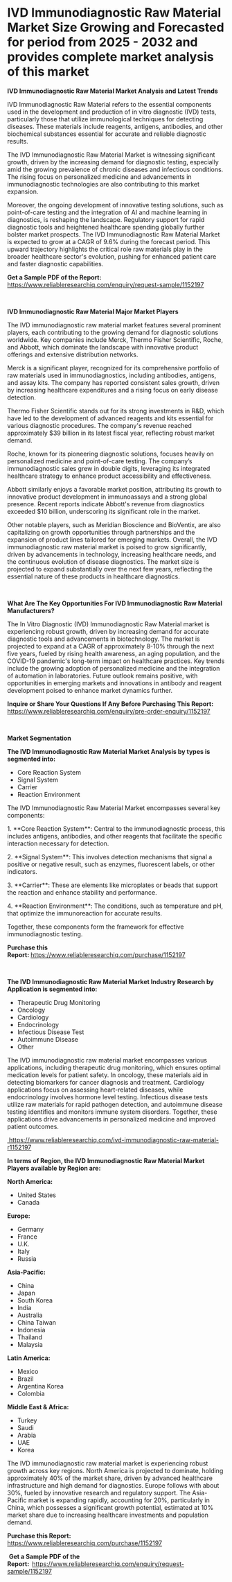 <p><h1>IVD Immunodiagnostic Raw Material Market Size Growing and Forecasted for period from 2025 - 2032 and provides complete market analysis of this market</h1></p><p><strong>IVD Immunodiagnostic Raw Material Market Analysis and Latest Trends</strong></p>
<p><p>IVD Immunodiagnostic Raw Material refers to the essential components used in the development and production of in vitro diagnostic (IVD) tests, particularly those that utilize immunological techniques for detecting diseases. These materials include reagents, antigens, antibodies, and other biochemical substances essential for accurate and reliable diagnostic results. </p><p>The IVD Immunodiagnostic Raw Material Market is witnessing significant growth, driven by the increasing demand for diagnostic testing, especially amid the growing prevalence of chronic diseases and infectious conditions. The rising focus on personalized medicine and advancements in immunodiagnostic technologies are also contributing to this market expansion. </p><p>Moreover, the ongoing development of innovative testing solutions, such as point-of-care testing and the integration of AI and machine learning in diagnostics, is reshaping the landscape. Regulatory support for rapid diagnostic tools and heightened healthcare spending globally further bolster market prospects. The IVD Immunodiagnostic Raw Material Market is expected to grow at a CAGR of 9.6% during the forecast period. This upward trajectory highlights the critical role raw materials play in the broader healthcare sector's evolution, pushing for enhanced patient care and faster diagnostic capabilities.</p></p>
<p><strong>Get a Sample PDF of the Report:&nbsp;</strong> <a href="https://www.reliableresearchiq.com/enquiry/request-sample/1152197?utm_campaign=3132&utm_medium=2&utm_source=Github&utm_content=ia&utm_term=13042025&utm_id=ivd-immunodiagnostic-raw-material">https://www.reliableresearchiq.com/enquiry/request-sample/1152197</a></p>
<p>&nbsp;</p>
<p><strong>IVD Immunodiagnostic Raw Material Major Market Players</strong></p>
<p><p>The IVD immunodiagnostic raw material market features several prominent players, each contributing to the growing demand for diagnostic solutions worldwide. Key companies include Merck, Thermo Fisher Scientific, Roche, and Abbott, which dominate the landscape with innovative product offerings and extensive distribution networks.</p><p>Merck is a significant player, recognized for its comprehensive portfolio of raw materials used in immunodiagnostics, including antibodies, antigens, and assay kits. The company has reported consistent sales growth, driven by increasing healthcare expenditures and a rising focus on early disease detection. </p><p>Thermo Fisher Scientific stands out for its strong investments in R&D, which have led to the development of advanced reagents and kits essential for various diagnostic procedures. The company's revenue reached approximately $39 billion in its latest fiscal year, reflecting robust market demand.</p><p>Roche, known for its pioneering diagnostic solutions, focuses heavily on personalized medicine and point-of-care testing. The company’s immunodiagnostic sales grew in double digits, leveraging its integrated healthcare strategy to enhance product accessibility and effectiveness.</p><p>Abbott similarly enjoys a favorable market position, attributing its growth to innovative product development in immunoassays and a strong global presence. Recent reports indicate Abbott's revenue from diagnostics exceeded $10 billion, underscoring its significant role in the market.</p><p>Other notable players, such as Meridian Bioscience and BioVentix, are also capitalizing on growth opportunities through partnerships and the expansion of product lines tailored for emerging markets. Overall, the IVD immunodiagnostic raw material market is poised to grow significantly, driven by advancements in technology, increasing healthcare needs, and the continuous evolution of disease diagnostics. The market size is projected to expand substantially over the next few years, reflecting the essential nature of these products in healthcare diagnostics.</p></p>
<p>&nbsp;</p>
<p><strong>What Are The Key Opportunities For IVD Immunodiagnostic Raw Material Manufacturers?</strong></p>
<p><p>The In Vitro Diagnostic (IVD) Immunodiagnostic Raw Material market is experiencing robust growth, driven by increasing demand for accurate diagnostic tools and advancements in biotechnology. The market is projected to expand at a CAGR of approximately 8-10% through the next five years, fueled by rising health awareness, an aging population, and the COVID-19 pandemic's long-term impact on healthcare practices. Key trends include the growing adoption of personalized medicine and the integration of automation in laboratories. Future outlook remains positive, with opportunities in emerging markets and innovations in antibody and reagent development poised to enhance market dynamics further.</p></p>
<p><strong>Inquire or Share Your Questions If Any Before Purchasing This Report:</strong> <a href="https://www.reliableresearchiq.com/enquiry/pre-order-enquiry/1152197?utm_campaign=3132&utm_medium=2&utm_source=Github&utm_content=ia&utm_term=13042025&utm_id=ivd-immunodiagnostic-raw-material">https://www.reliableresearchiq.com/enquiry/pre-order-enquiry/1152197</a></p>
<p>&nbsp;</p>
<p><strong>Market Segmentation</strong></p>
<p><strong>The IVD Immunodiagnostic Raw Material Market Analysis by types is segmented into:</strong></p>
<p><ul><li>Core Reaction System</li><li>Signal System</li><li>Carrier</li><li>Reaction Environment</li></ul></p>
<p><p>The IVD Immunodiagnostic Raw Material Market encompasses several key components: </p><p>1. **Core Reaction System**: Central to the immunodiagnostic process, this includes antigens, antibodies, and other reagents that facilitate the specific interaction necessary for detection.</p><p>2. **Signal System**: This involves detection mechanisms that signal a positive or negative result, such as enzymes, fluorescent labels, or other indicators.</p><p>3. **Carrier**: These are elements like microplates or beads that support the reaction and enhance stability and performance.</p><p>4. **Reaction Environment**: The conditions, such as temperature and pH, that optimize the immunoreaction for accurate results. </p><p>Together, these components form the framework for effective immunodiagnostic testing.</p></p>
<p><strong>Purchase this Report:&nbsp;</strong><a href="https://www.reliableresearchiq.com/purchase/1152197?utm_campaign=3132&utm_medium=2&utm_source=Github&utm_content=ia&utm_term=13042025&utm_id=ivd-immunodiagnostic-raw-material">https://www.reliableresearchiq.com/purchase/1152197</a></p>
<p>&nbsp;</p>
<p><strong>The IVD Immunodiagnostic Raw Material Market Industry Research by Application is segmented into:</strong></p>
<p><ul><li>Therapeutic Drug Monitoring</li><li>Oncology</li><li>Cardiology</li><li>Endocrinology</li><li>Infectious Disease Test</li><li>Autoimmune Disease</li><li>Other</li></ul></p>
<p><p>The IVD immunodiagnostic raw material market encompasses various applications, including therapeutic drug monitoring, which ensures optimal medication levels for patient safety. In oncology, these materials aid in detecting biomarkers for cancer diagnosis and treatment. Cardiology applications focus on assessing heart-related diseases, while endocrinology involves hormone level testing. Infectious disease tests utilize raw materials for rapid pathogen detection, and autoimmune disease testing identifies and monitors immune system disorders. Together, these applications drive advancements in personalized medicine and improved patient outcomes.</p></p>
<p><a href="https://www.reliableresearchiq.com/ivd-immunodiagnostic-raw-material-r1152197?utm_campaign=3132&utm_medium=2&utm_source=Github&utm_content=ia&utm_term=13042025&utm_id=ivd-immunodiagnostic-raw-material">&nbsp;https://www.reliableresearchiq.com/ivd-immunodiagnostic-raw-material-r1152197</a></p>
<p><strong>In terms of Region, the IVD Immunodiagnostic Raw Material Market Players available by Region are:</strong></p>
<p>
    <p> <strong> North America: </strong>
        <ul>
            <li>United States</li>
            <li>Canada</li>
        </ul>
        </p> 
    <p> <strong> Europe: </strong>
        <ul>
            <li>Germany</li>
            <li>France</li>
            <li>U.K.</li>
            <li>Italy</li>
            <li>Russia</li>
        </ul>
        </p> 
    <p> <strong> Asia-Pacific: </strong>
        <ul>
            <li>China</li>
            <li>Japan</li>
            <li>South Korea</li>
            <li>India</li>
            <li>Australia</li>
            <li>China Taiwan</li>
            <li>Indonesia</li>
            <li>Thailand</li>
            <li>Malaysia</li>
        </ul>
        </p> 
    <p> <strong> Latin America: </strong>
        <ul>
            <li>Mexico</li>
            <li>Brazil</li>
            <li>Argentina Korea</li>
            <li>Colombia</li>
        </ul>
        </p> 
    <p> <strong> Middle East & Africa: </strong>
        <ul>
            <li>Turkey</li>
            <li>Saudi</li>
            <li>Arabia</li>
            <li>UAE</li>
            <li>Korea</li>
        </ul>
    </p>
    </p>
<p><p>The IVD immunodiagnostic raw material market is experiencing robust growth across key regions. North America is projected to dominate, holding approximately 40% of the market share, driven by advanced healthcare infrastructure and high demand for diagnostics. Europe follows with about 30%, fueled by innovative research and regulatory support. The Asia-Pacific market is expanding rapidly, accounting for 20%, particularly in China, which possesses a significant growth potential, estimated at 10% market share due to increasing healthcare investments and population demand.</p></p>
<p><strong>Purchase this Report: </strong><a href="https://www.reliableresearchiq.com/purchase/1152197?utm_campaign=3132&utm_medium=2&utm_source=Github&utm_content=ia&utm_term=13042025&utm_id=ivd-immunodiagnostic-raw-material">https://www.reliableresearchiq.com/purchase/1152197</a></p>
<p>&nbsp;<strong>Get a Sample PDF of the Report:&nbsp;&nbsp;</strong><a href="https://www.reliableresearchiq.com/enquiry/request-sample/1152197?utm_campaign=3132&utm_medium=2&utm_source=Github&utm_content=ia&utm_term=13042025&utm_id=ivd-immunodiagnostic-raw-material">https://www.reliableresearchiq.com/enquiry/request-sample/1152197</a></p>
<p><strong></strong></p>
<p><p></p><p></p><p></p></p>
